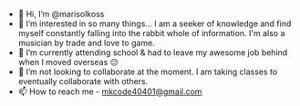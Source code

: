 - 👋 Hi, I’m @marisolkoss
- 👀 I’m interested in so many things... I am a seeker of knowledge and find myself constantly falling into the rabbit whole of information. I'm also a musician by trade and love to game.
- 🌱 I’m currently attending school & had to leave my awesome job behind when I moved overseas 😔
- 💞️ I’m not looking to collaborate at the moment. I am taking classes to eventually collaborate with others.
- 📫 How to reach me - mkcode40401@gmail.com

<!---
marisolkoss/marisolkoss is a ✨ special ✨ repository because its `README.md` (this file) appears on your GitHub profile.
You can click the Preview link to take a look at your changes.
--->
